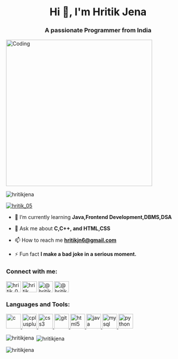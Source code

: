 <h1 align="center">Hi 👋, I'm Hritik Jena</h1>
<h3 align="center">A passionate Programmer from India</h3>

<img align = "center" alt="Coding"  width= "400" src="https://user-images.githubusercontent.com/69011963/137184767-79a13ec7-1bb3-4341-a6da-3a149c9c159a.gif">

<p align="left"> <img src="https://komarev.com/ghpvc/?username=hritikjena&label=Profile%20views&color=0e75b6&style=flat" alt="hritikjena" /> </p>

<p align="left"> <a href="https://twitter.com/hritik_05" target="blank"><img src="https://img.shields.io/twitter/follow/hritik_05?logo=twitter&style=for-the-badge" alt="hritik_05" /></a> </p>

- 🌱 I’m currently learning **Java,Frontend Development,DBMS,DSA**

- 💬 Ask me about **C,C++, and HTML,CSS**

- 📫 How to reach me **hritikjn6@gmail.com**

- ⚡ Fun fact **I make a bad joke in a serious moment.**

<h3 align="left">Connect with me:</h3>
<p align="left">
<a href="https://twitter.com/hritik_05" target="blank"><img align="center" src="https://www.sarkarinaukriexams.com/images/editor/1692345796twitter_x_icon_1.png" alt="hritik_05" height="30" width="40" /></a>
<a href="https://www.linkedin.com/in/hritik-jena-320821256/" target="blank"><img align="center" src="https://cdn-icons-png.flaticon.com/256/174/174857.png" alt="hritik jena" height="30" width="40" /></a>
<a href="https://www.instagram.com/hritik_offl/" target="blank"><img align="center" src="https://upload.wikimedia.org/wikipedia/commons/thumb/e/e7/Instagram_logo_2016.svg/768px-Instagram_logo_2016.svg.png" alt="@hritik_offl" height="30" width="40" /></a>
<a href="https://www.hackerrank.com/hritikjn6" target="blank"><img align="center" src="https://upload.wikimedia.org/wikipedia/commons/thumb/4/40/HackerRank_Icon-1000px.png/800px-HackerRank_Icon-1000px.png" alt="@hritikjn6" height="30" width="40" /></a>
</p>

<h3 align="left">Languages and Tools:</h3>
<p align="left"> <a href="https://www.cprogramming.com/" target="_blank" rel="noreferrer"> <img src="https://upload.wikimedia.org/wikipedia/commons/thumb/1/18/C_Programming_Language.svg/926px-C_Programming_Language.svg.png" alt="c" width="40" height="40"/> </a> <a href="https://www.w3schools.com/cpp/" target="_blank" rel="noreferrer"> <img src="https://icon2.cleanpng.com/20180324/dsq/kisspng-the-c-programming-language-internet-explorer-5ab6f84dd88db8.953434381521940557887.jpg" alt="cplusplus" width="40" height="40"/> </a> <a href="https://www.w3schools.com/css/" target="_blank" rel="noreferrer"> <img src="https://cdn-icons-png.flaticon.com/512/5968/5968242.png" alt="css3" width="40" height="40"/> </a> <a href="https://git-scm.com/" target="_blank" rel="noreferrer"> <img src="https://www.vectorlogo.zone/logos/git-scm/git-scm-icon.svg" alt="git" width="40" height="40"/> </a> <a href="https://www.w3.org/html/" target="_blank" rel="noreferrer"> <img src="https://cdn-icons-png.flaticon.com/512/732/732212.png" alt="html5" width="40" height="40"/> </a> <a href="https://www.java.com" target="_blank" rel="noreferrer"> <img src="https://cdn.icon-icons.com/icons2/2415/PNG/512/java_original_wordmark_logo_icon_146459.png" alt="java" width="40" height="40"/> </a> <a href="https://www.mysql.com/" target="_blank" rel="noreferrer"> <img src="https://cdn-icons-png.flaticon.com/512/5968/5968313.png" alt="mysql" width="40" height="40"/> </a> <a href="https://www.python.org" target="_blank" rel="noreferrer"> <img src="https://cdn3.iconfinder.com/data/icons/logos-and-brands-adobe/512/267_Python-512.png" alt="python" width="40" height="40"/> </a> </p>

<p><img align="left" src="https://github-readme-stats.vercel.app/api/top-langs?username=hritikjena&show_icons=true&locale=en&layout=compact" alt="hritikjena" /></p>

<p>&nbsp;<img align="center" src="https://github-readme-stats.vercel.app/api?username=hritikjena&show_icons=true&locale=en" alt="hritikjena" /></p>

<p><img align="center" src="https://github-readme-streak-stats.herokuapp.com/?user=hritikjena&" alt="hritikjena" /></p>

